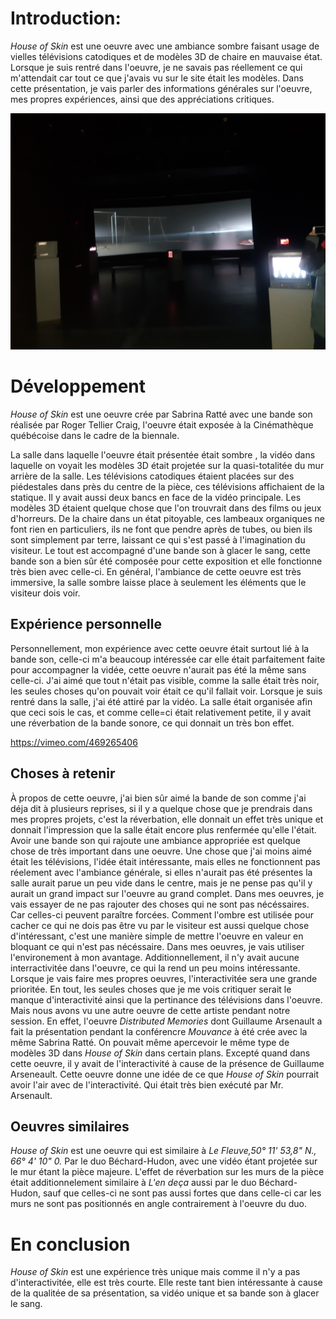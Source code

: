 # Introduction:

*House of Skin* est une oeuvre avec une ambiance sombre faisant usage de vielles télévisions catodiques et de modèles 3D de chaire en mauvaise état. Lorsque je suis rentré dans l'oeuvre, je ne savais pas réellement ce qui m'attendait car tout ce que j'avais vu sur le site était les modèles. Dans cette présentation, je vais parler des informations générales sur l'oeuvre, mes propres expériences, ainsi que des appréciations critiques.

<img src="media/plan_complet.jpg" style="width: 700px">

# Développement

*House of Skin* est une oeuvre crée par Sabrina Ratté avec une bande son réalisée par Roger Tellier Craig, l'oeuvre était exposée à la Cinémathèque québécoise dans le cadre de la biennale.

La salle dans laquelle l'oeuvre était présentée était sombre , la vidéo dans laquelle on voyait les modèles 3D était projetée sur la quasi-totalitée du mur arrière de la salle. Les télévisions catodiques étaient placées sur des piédestales dans près du centre de la pièce, ces télévisions affichaient de la statique. Il y avait aussi deux bancs en face de la vidéo principale. Les modèles 3D étaient quelque chose que l'on trouvrait dans des films ou jeux d'horreurs. De la chaire dans un état pitoyable, ces lambeaux organiques ne font rien en particuliers, ils ne font que pendre après de tubes, ou bien ils sont simplement par terre, laissant ce qui s'est passé à l'imagination du visiteur. Le tout est accompagné d'une bande son à glacer le sang, cette bande son a bien sûr été composée pour cette exposition et elle fonctionne très bien avec celle-ci. En général, l'ambiance de cette oeuvre est très immersive, la salle sombre laisse place à seulement les éléments que le visiteur dois voir.

## Expérience personnelle

Personnellement, mon expérience avec cette oeuvre était surtout lié à la bande son, celle-ci m'a beaucoup intéressée car elle était parfaitement faite pour accompagner la vidée, cette oeuvre n'aurait pas été la même sans celle-ci. J'ai aimé que tout n'était pas visible, comme la salle était très noir, les seules choses qu'on pouvait voir était ce qu'il fallait voir. Lorsque je suis rentré dans la salle, j'ai été attiré par la vidéo. La salle était organisée afin que ceci sois le cas, et comme celle=ci était relativement petite, il y avait une réverbation de la bande sonore, ce qui donnait un très bon effet.

https://vimeo.com/469265406

## Choses à retenir

À propos de cette oeuvre, j'ai bien sûr aimé la bande de son comme j'ai déja dit à plusieurs reprises, si il y a quelque chose que je prendrais dans mes propres projets, c'est la réverbation, elle donnait un effet très unique et donnait l'impression que la salle était encore plus renfermée qu'elle l'était. Avoir une bande son qui rajoute une ambiance appropriée est quelque chose de très important dans une oeuvre. Une chose que j'ai moins aimé était les télévisions, l'idée était intéressante, mais elles ne fonctionnent pas réelement avec l'ambiance générale, si elles n'aurait pas été présentes la salle aurait parue un peu vide dans le centre, mais je ne pense pas qu'il y aurait un grand impact sur l'oeuvre au grand complet. Dans mes oeuvres, je vais essayer de ne pas rajouter des choses qui ne sont pas nécéssaires. Car celles-ci peuvent paraître forcées. Comment l'ombre est utilisée pour cacher ce qui ne dois pas être vu par le visiteur est aussi quelque chose d'intéressant, c'est une manière simple de mettre l'oeuvre en valeur en bloquant ce qui n'est pas nécéssaire. Dans mes oeuvres, je vais utiliser l'environement à mon avantage. Additionnellement, il n'y avait aucune interractivitée dans l'oeuvre, ce qui la rend un peu moins intéressante. Lorsque je vais faire mes propres oeuvres, l'interactivitée sera une grande prioritée. En tout, les seules choses que je me vois critiquer serait le manque d'interactivité ainsi que la pertinance des télévisions dans l'oeuvre. Mais nous avons vu une autre oeuvre de cette artiste pendant notre session. En effet, l'oeuvre *Distributed Memories* dont Guillaume Arsenault a fait la présentation pendant la conférencre *Mouvance* à été crée avec la même Sabrina Ratté. On pouvait même apercevoir le même type de modèles 3D dans *House of Skin* dans certain plans. Excepté quand dans cette oeuvre, il y avait de l'interactivité à cause de la présence de Guillaume Arseneault. Cette oeuvre donne une idée de ce que *House of Skin* pourrait avoir l'air avec de l'interactivité. Qui était très bien exécuté par Mr. Arsenault.

## Oeuvres similaires

*House of Skin* est une oeuvre qui est similaire à *Le Fleuve,50° 11' 53,8" N., 66° 4' 10" 0.* Par le duo Béchard-Hudon, avec une vidéo étant projetée sur le mur étant la pièce majeure. L'effet de réverbation sur les murs de la pièce était additionnelement similaire à *L'en deça* aussi par le duo Béchard-Hudon, sauf que celles-ci ne sont pas aussi fortes que dans celle-ci car les murs ne sont pas positionnés en angle contrairement à l'oeuvre du duo.

# En conclusion

*House of Skin* est une expérience très unique mais comme il n'y a pas d'interactivitée, elle est très courte. Elle reste tant bien intéressante à cause de la qualitée de sa présentation, sa vidéo unique et sa bande son à glacer le sang.
